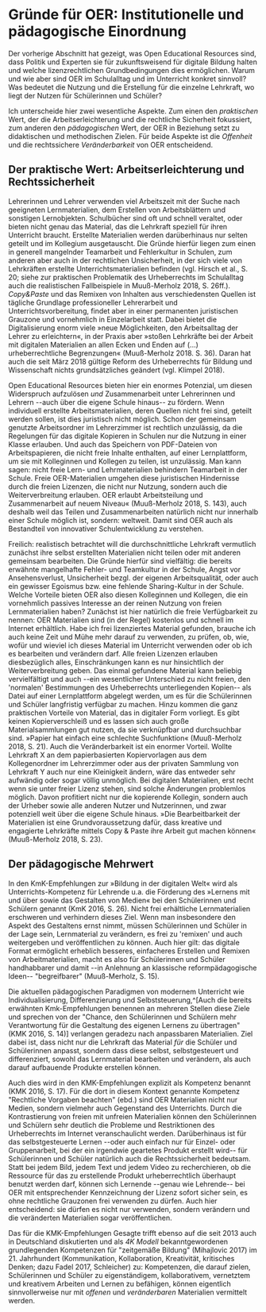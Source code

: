 # Gründe für OER: Institutionelle und pädagogische Einordnung

Der vorherige Abschnitt hat gezeigt, was Open Educational Resources sind, dass
Politik und Experten sie für zukunftsweisend für digitale Bildung halten und
welche lizenzrechtlichen Grundbedingungen dies ermöglichen. Warum und wie aber
sind OER im Schulalltag und im Unterricht konkret sinnvoll? Was bedeutet die
Nutzung und die Erstellung für die einzelne Lehrkraft, wo liegt der Nutzen für
Schülerinnen und Schüler?

Ich unterscheide hier zwei wesentliche Aspekte. Zum einen den
_praktischen_ Wert, der die Arbeitserleichterung und die rechtliche Sicherheit
fokussiert, zum anderen den _pädagogischen_ Wert, der OER in Beziehung setzt zu
didaktischen und methodischen Zielen. Für beide Aspekte ist die _Offenheit_ und
die rechtssichere _Veränderbarkeit_ von OER entscheidend.


## Der praktische Wert: Arbeitserleichterung und Rechtssicherheit

Lehrerinnen und Lehrer verwenden viel Arbeitszeit mit der Suche nach geeigneten
Lernmaterialien, dem Erstellen von Arbeitsblättern und sonstigen Lernobjekten.
Schulbücher sind oft und schnell veraltet, oder bieten nicht genau das
Material, das die Lehrkraft speziell für ihren Unterricht braucht. Erstellte
Materialien werden darüberhinaus nur selten geteilt und im Kollegium
ausgetauscht. Die Gründe hierfür liegen zum einen in generell mangelnder
Teamarbeit und Fehlerkultur in Schulen, zum anderen aber auch in der
rechtlichen Unsicherheit, in der sich viele von Lehrkräften erstellte
Unterrichtsmaterialien befinden (vgl. Hirsch et al., S. 20; siehe zur
praktischen Problematik des Urheberrechts im Schulalltag auch die realistischen
Fallbeispiele in Muuß-Merholz 2018, S. 26ff.). _Copy&Paste_ und das Remixen von
Inhalten aus verschiedensten Quellen ist tägliche Grundlage professioneller
Lehrerarbeit und Unterrichtsvorbereitung, findet aber in einer permanenten
juristischen Grauzone und vornehmlich in Einzelarbeit statt. Dabei bietet die
Digitalisierung enorm viele »neue Möglichkeiten, den Arbeitsalltag der Lehrer
zu erleichtern«, in der Praxis aber »stoßen Lehrkräfte bei der Arbeit mit
digitalen Materialien an allen Ecken und Enden auf (...) urheberrechtliche
Begrenzungen« (Muuß-Merholz 2018. S. 36). Daran hat auch die seit März 2018
gültige Reform des Urheberrechts für Bildung und Wissenschaft nichts
grundsätzliches geändert (vgl. Klimpel 2018).

Open Educational Resources bieten hier ein enormes Potenzial, um diesen
Widerspruch aufzulösen _und_ Zusammenarbeit unter Lehrerinnen und Lehrern
--auch über die eigene Schule hinaus-- zu fördern. Wenn individuell erstellte
Arbeitsmaterialien, deren Quellen nicht frei sind, geteilt werden sollen, ist
dies juristisch nicht möglich. Schon der gemeinsam genutzte Arbeitsordner im
Lehrerzimmer ist rechtlich unzulässig, da die Regelungen für das digitale
Kopieren in Schulen nur die Nutzung in einer Klasse erlauben. Und auch das
Speichern von PDF-Dateien von Arbeitspapieren, die nicht freie Inhalte
enthalten, auf einer Lernplattform, um sie mit Kolleginnen und Kollegen zu
teilen, ist unzulässig. Man kann sagen: nicht freie Lern- und Lehrmaterialien
behindern Teamarbeit in der Schule. Freie OER-Materialien umgehen diese
juristischen Hindernisse durch die freien Lizenzen, die nicht nur Nutzung,
sondern auch die Weiterverbreitung erlauben. OER erlaubt Arbeitsteilung und
Zusammenarbeit auf neuem Niveau« (Muuß-Merholz 2018, S. 143), auch deshalb weil
das Teilen und Zusammenarbeiten natürlich nicht nur innerhalb einer Schule
möglich ist, sondern: weltweit. Damit sind OER auch als Bestandteil von
innovativer Schulentwicklung zu verstehen.

<!-- Geschwafel... -->
Freilich: realistisch betrachtet will die durchschnittliche Lehrkraft
vermutlich zunächst ihre selbst erstellten Materialien nicht teilen oder mit
anderen gemeinsam bearbeiten. Die Gründe hierfür sind vielfältig: die bereits
erwähnte mangelhafte Fehler- und Teamkultur in der Schule, Angst vor
Ansehensverlust, Unsicherheit bezgl. der eigenen Arbeitsqualität, oder auch ein
gewisser Egoismus bzw. eine fehlende Sharing-Kultur in der Schule. Welche
Vorteile bieten OER also diesen Kolleginnen und Kollegen, die ein vornehmlich
passives Interesse an der reinen Nutzung von freien Lernmaterialien haben?
Zunächst ist hier natürlich die freie Verfügbarkeit zu nennen: OER Materialien
sind (in der Regel) kostenlos und schnell im Internet erhältlich. Habe ich frei
lizenziertes Material gefunden, brauche ich auch keine Zeit und Mühe mehr
darauf zu verwenden, zu prüfen, ob, wie, wofür und wieviel ich dieses Material
im Unterricht verwenden oder ob ich es bearbeiten und verändern darf. Alle
freien Lizenzen erlauben diesbezüglich alles, Einschränkungen kann es nur
hinsichtlich der Weiterverbreitung geben. Das einmal gefundene Material kann
beliebig vervielfältigt und auch --ein wesentlicher Unterschied zu nicht
freien, den 'normalen' Bestimmungen des Urheberrechts unterliegenden Kopien--
als Datei auf einer Lernplattform abgelegt werden, um es für die Schülerinnen
und Schüler langfristig verfügbar zu machen. Hinzu kommen die ganz praktischen
Vorteile von Material, das in digitaler Form vorliegt. Es gibt keinen
Kopierverschleiß und es lassen sich auch große Materialsammlungen gut nutzen,
da sie verknüpfbar und durchsuchbar sind. »Papier hat einfach eine schlechte
Suchfunktion« (Muuß-Merholz 2018, S. 21). Auch die Veränderbarkeit ist ein
enormer Vorteil. Wollte Lehrkraft X an dem papierbasierten Kopiervorlagen aus
dem Kollegenordner im Lehrerzimmer oder aus der privaten Sammlung von Lehrkraft
Y auch nur eine Kleinigkeit ändern, wäre das entweder sehr aufwändig oder sogar
völlig unmöglich. Bei digitalen Materialien, erst recht wenn sie unter freier
Lizenz stehen, sind solche Änderungen problemlos möglich. Davon profitiert
nicht nur die kopierende Kollegin, sondern auch der Urheber sowie alle anderen
Nutzer und Nutzerinnen, und zwar potenziell weit über die eigene Schule hinaus.
»Die Bearbeitbarkeit der Materialien ist eine Grundvoraussetzung dafür, dass
kreative und engagierte Lehrkräfte mittels Copy & Paste ihre Arbeit gut machen
können« (Muuß-Merholz 2018, S. 23).


## Der pädagogische Mehrwert

In den KmK-Empfehlungen zur »Bildung in der digitalen Welt« wird als
Unterrichts-Kompetenz für Lehrende u.a. die Förderung des »Lernens mit und über
sowie das Gestalten von Medien« bei den Schülerinnen und Schülern genannt (KmK
2016, S. 26). Nicht frei erhältliche Lernmaterialien erschweren und verhindern
dieses Ziel. Wenn man insbesondere den Aspekt des Gestaltens ernst nimmt,
müssen Schülerinnen und Schüler in der Lage sein, Lernmaterial zu verändern, es
frei zu 'remixen' und auch weitergeben und veröffentlichen zu können. Auch hier
gilt: das digitale Format ermöglicht erheblich besseres, einfacheres Erstellen
und Remixen von Arbeitmaterialien, macht es also für Schülerinnen und Schüler
handhabbarer und damit --in Anlehnung an klassische reformpädagogische Ideen--
"begreifbarer" (Muuß-Merholz, S. 15).

Die aktuellen pädagogischen Paradigmen von modernem Unterricht wie
Individualisierung, Differenzierung und Selbststeuerung,^[Auch die bereits
erwähnten Kmk-Empfehlungen benennen an mehreren Stellen diese Ziele und
sprechen von der "Chance, den Schülerinnen und Schülern mehr Verantwortung für
die Gestaltung des eigenen Lernens zu übertragen" (KMK 2016, S. 14)]
verlangen geradezu nach anpassbaren Materialien. Ziel dabei ist, dass nicht nur
die Lehrkraft das Material _für_ die Schüler und Schülerinnen anpasst, sondern
dass diese selbst, selbstgesteuert und differenziert, sowohl das Lernmaterial
bearbeiten und verändern, als auch darauf aufbauende Produkte erstellen können.

Auch dies wird in den KMK-Empfehlungen explizit als Kompetenz benannt (KMK
2016, S. 17). Für die dort in diesem Kontext genannte Kompetenz "Rechtliche
Vorgaben beachten" (ebd.) sind OER Materialien nicht nur Medien, sondern
vielmehr auch Gegenstand des Unterrichts. Durch die Kontrastierung von freien
mit unfreien Materialien können den Schülerinnen und Schülern sehr deutlich die
Probleme und Restriktionen des Urheberrechts im Internet veranschaulicht
werden. Darüberhinaus ist für das selbstgesteuerte Lernen --oder auch einfach
nur für Einzel- oder Gruppenarbeit, bei der ein irgendwie geartetes Produkt
erstellt wird-- für Schülerinnen und Schüler natürlich auch die
Rechtssicherheit bedeutsam. Statt bei jedem Bild, jedem Text und jedem Video zu
recherchieren, ob die Ressource für das zu erstellende Produkt urheberrechtlich
überhaupt benutzt werden darf, können sich Lernende --genau wie Lehrende-- bei
OER mit entsprechender Kennzeichnung der Lizenz sofort sicher sein, es ohne
rechtliche Grauzonen frei verwenden zu dürfen. Auch hier entscheidend: sie
dürfen es nicht nur verwenden, sondern verändern und die veränderten
Materialien sogar veröffentlichen.

Das für die KMK-Empfehlungen Gesagte trifft ebenso auf die seit 2013 auch in
Deutschland diskutierten und als _4K Modell_ bekanntgewordenen grundlegenden
Kompetenzen für "zeitgemäße Bildung" (Mihajlovic 2017) im 21. Jahrhundert
(Kommunikation, Kollaboration, Kreativität, kritisches Denken; dazu Fadel 2017,
Schleicher) zu: Kompetenzen, die darauf zielen, Schülerinnen und Schüler zu
eigenständigem, kollaborativem, vernetztem und kreativem Arbeiten und Lernen zu
befähigen, können eigentlich sinnvollerweise nur mit _offenen_ und
_veränderbaren_ Materialien vermittelt werden.
